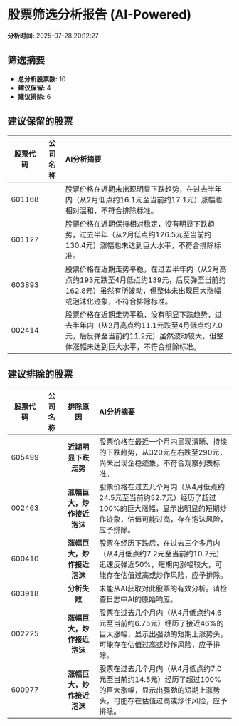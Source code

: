 # 股票筛选分析报告 (AI-Powered)

**分析时间:** 2025-07-28 20:12:27

## 筛选摘要

- **总分析股票数:** 10
- **建议保留:** 4
- **建议排除:** 6

## 建议保留的股票

| 股票代码 | 公司名称 | AI分析摘要 |
|:---:|:---:|:---|
| 601168 |  | 股票价格在近期未出现明显下跌趋势，在过去半年内（从2月低点约16.1元至当前约17.1元）涨幅也相对温和，不符合排除标准。 |
| 601127 |  | 股票价格在近期保持相对稳定，没有明显下跌趋势，过去半年（从2月低点约126.5元至当前约130.4元）涨幅也未达到巨大水平，不符合排除标准。 |
| 603893 |  | 股票价格在近期走势平稳，在过去半年内（从2月高点约193元跌至4月低点约139元，后反弹至当前约162.8元）虽然有所波动，但整体未出现巨大涨幅或泡沫化迹象，不符合排除标准。 |
| 002414 |  | 股票价格在近期走势平稳，没有明显下跌趋势，过去半年内（从2月高点约11.1元跌至4月低点约7.0元，后反弹至当前约11.2元）虽然波动较大，但整体涨幅未达到巨大水平，不符合排除标准。 |

## 建议排除的股票

| 股票代码 | 公司名称 | 排除原因 | AI分析摘要 |
|:---:|:---:|:---:|:---|
| 605499 |  | **近期明显下跌走势** | 股票价格在最近一个月内呈现清晰、持续的下跌趋势，从320元左右跌至290元，尚未出现企稳迹象，不符合观察列表标准。 |
| 002463 |  | **涨幅巨大，炒作接近泡沫** | 股票价格在过去几个月内（从4月低点约24.5元至当前约52.7元）经历了超过100%的巨大涨幅，显示出明显的短期炒作迹象，估值可能过高，存在泡沫风险，应予排除。 |
| 600410 |  | **涨幅巨大，炒作接近泡沫** | 股票在经历下跌后，在过去三个多月内（从4月低点约7.2元至当前约10.7元）迅速反弹近50%，短期内涨幅较大，可能存在估值过高或炒作风险，应予排除。 |
| 603918 |  | **分析失败** | 未能从AI获取对此股票的有效分析。请检查日志中AI的原始响应。 |
| 002225 |  | **涨幅巨大，炒作接近泡沫** | 股票在过去几个月内（从4月低点约4.6元至当前约6.75元）经历了接近46%的巨大涨幅，显示出强劲的短期上涨势头，可能存在估值过高或炒作风险，应予排除。 |
| 600977 |  | **涨幅巨大，炒作接近泡沫** | 股票在过去几个月内（从4月低点约7.0元至当前约14.5元）经历了超过100%的巨大涨幅，显示出强劲的短期上涨势头，可能存在估值过高或炒作风险，应予排除。 |
